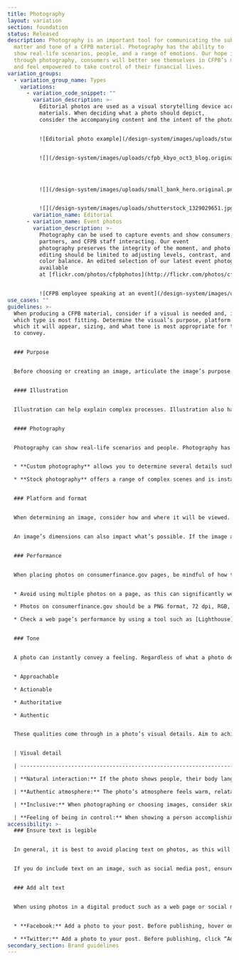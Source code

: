 ```yaml
---
title: Photography
layout: variation
section: foundation
status: Released
description: Photography is an important tool for communicating the subject
  matter and tone of a CFPB material. Photography has the ability to
  show real-life scenarios, people, and a range of emotions. Our hope is that,
  through photography, consumers will better see themselves in CFPB’s materials
  and feel empowered to take control of their financial lives.
variation_groups:
  - variation_group_name: Types
    variations:
      - variation_code_snippet: ""
        variation_description: >-
          Editorial photos are used as a visual storytelling device across CFPB
          materials. When deciding what a photo should depict,
          consider the accompanying content and the intent of the photo.


          ![Editorial photo example](/design-system/images/uploads/student_loans_hero_small.original.jpg)


          ![](/design-system/images/uploads/cfpb_kbyo_oct3_blog.original.jpg)




          ![](/design-system/images/uploads/small_bank_hero.original.png)


          ![](/design-system/images/uploads/shutterstock_1329029651.jpg)
        variation_name: Editorial
      - variation_name: Event photos
        variation_description: >-
          Photography can be used to capture events and show consumers,
          partners, and CFPB staff interacting. Our event
          photography preserves the integrity of the moment, and photo
          editing should be limited to adjusting levels, contrast, and natural
          color balance. An edited selection of our latest event photography is
          available
          at [flickr.com/photos/cfpbphotos](http://flickr.com/photos/cfpbphotos). 


          ![CFPB employee speaking at an event](/design-system/images/uploads/36783245923_32cf14a788_c.jpg)
use_cases: ""
guidelines: >-
  When producing a CFPB material, consider if a visual is needed and, if so,
  which type is most fitting. Determine the visual’s purpose, platform on
  which it will appear, sizing, and what tone is most appropriate for the image
  to convey.   


  ### Purpose 


  Before choosing or creating an image, articulate the image’s purpose. Is it being used to explain a financial concept? Is its intention to encourage consumers to take an action? Based on the image’s purpose, consider if an illustration, custom photo, or stock photo would best serve that purpose.  


  #### Illustration 


  Illustration can help explain complex processes. Illustration also has the ability to be socially and politically neutral. Visit the [Illustration page](https://cfpb.github.io/design-system/foundation/illustration) for more guidance. 


  #### Photography 


  Photography can show real-life scenarios and people. Photography has the ability to convey a serious tone, which may be better suited than illustrations for complicated, sensitive subject matter.  


  * **Custom photography** allows you to determine several details such as a photo’s background, props, models, and color palette. Custom photos require planning and coordination, and it is difficult to capture a spontaneous environment, such as a natural disaster, in a custom photo.   

  * **Stock photography** offers a range of complex scenes and is instantly available so does not require photoshoot planning. A stock photo’s details cannot be controlled, so pay careful attention to its details to ensure it feels authentic.


  ### Platform and format 


  When determining an image, consider how and where it will be viewed. Will it appear in a social media post with the primary goal of attracting attention? Will it serve as an introductory, supplemental image on a web page? 


  An image’s dimensions can also impact what’s possible. If the image appears in the [hero pattern](https://cfpb.github.io/design-system/patterns/heroes), text will sit on top of it and need to be readable across breakpoints. If the image accompanies body copy in an [info unit group](https://cfpb.github.io/design-system/patterns/info-unit-groups), it will have limited space.  


  ### Performance 


  When placing photos on consumerfinance.gov pages, be mindful of how they may impact the page’s performance, such as how long it takes for the page to load. This is an important consideration, as some users may not have broadband internet. 


  * Avoid using multiple photos on a page, as this can significantly weigh down the page. 

  * Photos on consumerfinance.gov should be a PNG format, 72 dpi, RGB, and exported at 2x size to appear clearly on retina screens. A photo’s dimensions depend on the pattern in which the photo will appear, so reference the “design specs” tab on a pattern's page to export a photo at correct dimensions. 

  * Check a web page’s performance by using a tool such as [Lighthouse](https://developers.google.com/web/tools/lighthouse). To run Lighthouse in Chrome, click View > Developer and select “Developer Tools” from the drop-down menu. A panel will appear in your browser window. At the top of the panel, click the "Audits” tab. If you do not see an “Audits” tab, click the right-facing arrow and select “Lighthouse” from the drop-down menu. Select “Performance” and generate the Lighthouse report. Review and address any alerts relating to the images.


  ### Tone 


  A photo can instantly convey a feeling. Regardless of what a photo depicts, aim for photos in CFPB materials to have the following qualities: 


  * Approachable 

  * Actionable 

  * Authoritative 

  * Authentic 


  These qualities come through in a photo’s visual details. Aim to achieve the following details when shooting photos or choosing stock images.


  | Visual detail                                                                                                                                                                                                                         | Example                                                        |

  | ------------------------------------------------------------------------------------------------------------------------------------------------------------------------------------------------------------------------------------- | -------------------------------------------------------------- |

  | **Natural interaction:** If the photo shows people, their body language and facial expressions feel natural and not staged.                                                                                                           | ![](/design-system/images/uploads/shutterstock_1329029651.jpg) |

  | **Authentic atmosphere:** The photo’s atmosphere feels warm, relatable, and like you’re glimpsing into a real scenario.                                                                                                               | XXX                                                            |

  | **Inclusive:** When photographing or choosing images, consider skin color, age, gender identity, income level, and range of ability. Be inclusive and representative of the American public. Be mindful not to reinforce stereotypes. | XXX                                                            |

  | **Feeling of being in control:** When showing a person accomplishing a task, the composition feels organized and actionable.                                                                                                          | ![](/design-system/images/uploads/small_debt_hero.original.png)                                                            |
accessibility: >-
  ### Ensure text is legible  


  In general, it is best to avoid placing text on photos, as this will compress the text and make it unsearchable and unreadable by screen readers.  


  If you do include text on an image, such as social media post, ensure the text and photo reinforce one another.  Include only a short headline and make certain there is sufficient contrast between the text and background. Platforms such as Facebook recommend text take up no more than 20 percent of the image.  


  ### Add alt text 


  When using photos in a digital product such as a web page or social media post, provide alt text to describe the image and be read by a screen reader.   


  * **Facebook:** Add a photo to your post. Before publishing, hover on the photo and an “Edit” button will appear in the upper left corner. Click the “Edit” button and editing options will appear on the left side of the photo. Click “Alternative Text.” Enter a description in the “Custom alt text” field and click the “Save” button.  

  * **Twitter:** Add a photo to your post. Before publishing, click “Add description.” Enter a description in the “Description” field and click the “Save” button.
secondary_section: Brand guidelines
---
```

